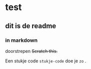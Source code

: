 # test
## dit is de readme
### in markdown

doorstrepen ~~Scratch this.~~

Een stukje code `stukje-code` doe je `zo` .
